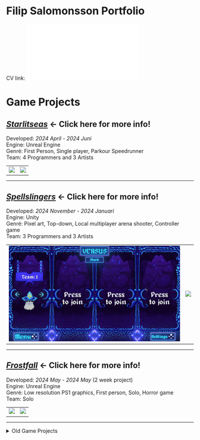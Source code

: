 # Filip Salomonsson Portfolio
  
CV link: ![FilipSalomonsson_CV](/Assests/FilipSalomonsson_CV.pdf)  

# Game Projects

## [***Starlitseas***](Starlitseas) ← Click here for more info!
Developed: *2024 April - 2024 Juni*  
Engine: Unreal Engine  
Genré: First Person, Single player, Parkour Speedrunner  
Team: 4 Programmers and 3 Artists

<table>
  <tr>
    <td><img src="Starlitseas/Images/Level7_Glide.gif" /></td>
    <td><img src="Starlitseas/Images/TailJump.gif" /></td>
  </tr>
</table>

---

## [***Spellslingers***](SpellSlingers) ← Click here for more info!
Developed: *2024 November - 2024 Januari*  
Engine: Unity  
Genré: Pixel art, Top-down, Local multiplayer arena shooter, Controller game  
Team: 3 Programmers and 3 Artists  

<table>
  <tr>
    <td><img src="SpellSlingers/Images/ChangeHat.gif" /></td>
    <td><img src="SpellSlingers/Images/Gameplay.gif" /></td>
  </tr>
</table>

---

## [***Frostfall***](Frostfall) ← Click here for more info!  
Developed: *2024 May - 2024 May*  (2 week project)    
Engine: Unreal Engine  
Genré: Low resolution PS1 graphics, First person, Solo, Horror game  
Team: Solo   

<table>
  <tr>
    <td><img src="Frostfall/Images/PickUp&Drop.gif" /></td>
    <td><img src="Frostfall/Images/Chased.gif" /></td>   
  </tr>
</table>

---

<details>
<summary>Old Game Projects</summary> 

## Islands of Tjom  
In 2021 i spent half a year learning how to make a cool looking cartoon style 3D rpg/survival game in unity for my degree project.   
In the link below is my essay and a powerpoint on the game (in Swedish).

Degree project essay and powerpoint: [Drive_Document](https://drive.google.com/drive/folders/1aACRJVYvIYw3PrxSMH7jPCPunhG_WQpW)

## Tjom
Tjom is a retro mario type game, made in Unity. A solo, 2 week project. Tjom has 3 levels, 2 normal and 1 boss level. Made in 2020.

Website link: [Tjom indiedb](https://www.indiedb.com/games/tjom/downloads/tjom)

![Tjom_Level1](/Assests/Tjom_Level1.png)
![Tjom_Level2](/Assests/Tjom_Level2.png)
![Tjom_Level3](/Assests/Tjom_Level3.png)
</details>
